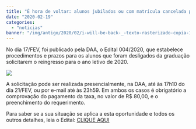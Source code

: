```yaml
---
title: "É hora de voltar: alunos jubilados ou com matrícula cancelada podem fazer o reingresso para 2020!"
date: "2020-02-19"
categories: 
  - "noticias"
banner: "/img/antigo/2020/02/i-will-be-back-_-texto-rasterizado-copia-1.jpg"
---
```





No dia 17/FEV, foi publicado pela DAA, o Edital 004/2020, que estabelece procedimentos e prazos para os alunos que foram desligados da graduação solicitarem o reingresso para o ano letivo de 2020.

<!--more-->

![](/img/antigo/2020/02/i-will-be-back-_-texto-rasterizado-copia-1.jpg)

A solicitação pode ser realizada presencialmente, na DAA, até às 17h10 do dia 21/FEV, ou por e-mail até às 23h59. Em ambos os casos é obrigatório a comprovação do pagamento da taxa, no valor de R$ 80,00, e o preenchimento do requerimento.

Para saber se a sua situação se aplica a esta oportunidade e todos os outros detalhes, leia o Edital: [CLIQUE AQUI](http://www.daa.uem.br/estude-na-uem/reingresso-de-alunos-desligados/reingresso-nas-series-intermediarias-e-finais-2020/edital-004-2020-procedimento-e-prazo-para-processo-de-reingresso-de-alunos-desligados-na-condicao-de-formando-e-intermediarios.pdf)
